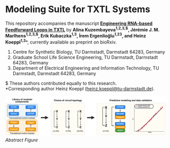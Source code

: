 # Modeling Suite for TXTL Systems
This repository accompanies the manuscript [**<ins>Engineering RNA-based Feedforward Loops in
TXTL</ins>**]() by **Alina Kuzembayeva<sup>1,2,3,\$</sup>, Jérémie J. M. Marlhens<sup>1,2,3,\$</sup>, Erik Kubaczka<sup>1,3</sup>, İrem
Ergenlioğlu<sup>1,23</sup>, and Heinz Koeppl<sup>1,3***</sup>, currently available as preprint on bioRxiv.

1. Centre for Synthetic Biology, TU Darmstadt, Darmstadt 64283, Germany
2. Graduate School Life Science Engineering, TU Darmstadt, Darmstadt 64283, Germany
3. Department of Electrical Engineering and Information Technology, TU Darmstadt, Darmstadt 64283, Germany

$ These authors contributed equally to this research. \
*Corresponding author Heinz Koeppl (heinz.koeppl@tu-darmstadt.de).



 ![Figure_abstract.png](_readme/Figure_abstract.png)
_Abstract Figure_